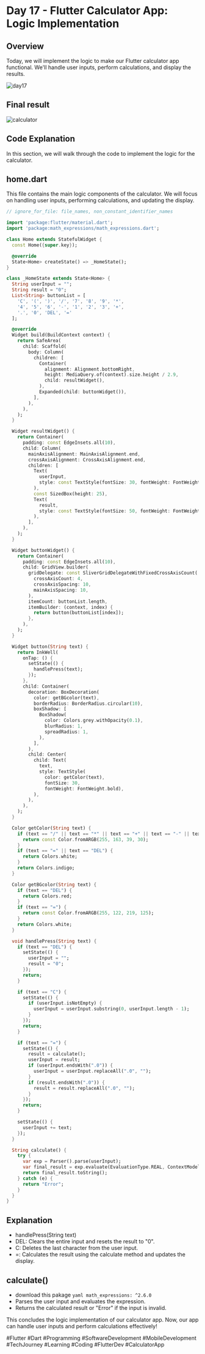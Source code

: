 # Day 17 - Flutter Calculator App: Logic Implementation

## Overview
Today, we will implement the logic to make our Flutter calculator app functional. We'll handle user inputs, perform calculations, and display the results.


![day17](https://github.com/user-attachments/assets/e9b1dcc7-4cc9-4b6d-ad47-8ab31b052362)


## Final result

![calculator](https://github.com/user-attachments/assets/ba64d7a2-da31-41fc-bf7c-616ae939685e)



## Code Explanation
In this section, we will walk through the code to implement the logic for the calculator.




## home.dart
This file contains the main logic components of the calculator. We will focus on handling user inputs, performing calculations, and updating the display.

```dart
// ignore_for_file: file_names, non_constant_identifier_names

import 'package:flutter/material.dart';
import 'package:math_expressions/math_expressions.dart';

class Home extends StatefulWidget {
  const Home({super.key});

  @override
  State<Home> createState() => _HomeState();
}

class _HomeState extends State<Home> {
  String userInput = "";
  String result = "0";
  List<String> buttonList = [
    'C', '(', ')', '/', '7', '8', '9', '*', 
    '4', '5', '6', '-', '1', '2', '3', '+', 
    '.', '0', 'DEL', '='
  ];

  @override
  Widget build(BuildContext context) {
    return SafeArea(
      child: Scaffold(
        body: Column(
          children: [
            Container(
              alignment: Alignment.bottomRight,
              height: MediaQuery.of(context).size.height / 2.9,
              child: resultWidget(),
            ),
            Expanded(child: buttonWidget()),
          ],
        ),
      ),
    );
  }

  Widget resultWidget() {
    return Container(
      padding: const EdgeInsets.all(10),
      child: Column(
        mainAxisAlignment: MainAxisAlignment.end,
        crossAxisAlignment: CrossAxisAlignment.end,
        children: [
          Text(
            userInput,
            style: const TextStyle(fontSize: 30, fontWeight: FontWeight.bold),
          ),
          const SizedBox(height: 25),
          Text(
            result,
            style: const TextStyle(fontSize: 50, fontWeight: FontWeight.bold),
          ),
        ],
      ),
    );
  }

  Widget buttonWidget() {
    return Container(
      padding: const EdgeInsets.all(10),
      child: GridView.builder(
        gridDelegate: const SliverGridDelegateWithFixedCrossAxisCount(
          crossAxisCount: 4,
          crossAxisSpacing: 10,
          mainAxisSpacing: 10,
        ),
        itemCount: buttonList.length,
        itemBuilder: (context, index) {
          return button(buttonList[index]);
        },
      ),
    );
  }

  Widget button(String text) {
    return InkWell(
      onTap: () {
        setState(() {
          handlePress(text);
        });
      },
      child: Container(
        decoration: BoxDecoration(
          color: getBGcolor(text),
          borderRadius: BorderRadius.circular(10),
          boxShadow: [
            BoxShadow(
              color: Colors.grey.withOpacity(0.1),
              blurRadius: 1,
              spreadRadius: 1,
            ),
          ],
        ),
        child: Center(
          child: Text(
            text,
            style: TextStyle(
              color: getColor(text),
              fontSize: 30,
              fontWeight: FontWeight.bold),
          ),
        ),
      ),
    );
  }

  Color getColor(String text) {
    if (text == "/" || text == "*" || text == "+" || text == "-" || text == "C" || text == "(" || text == ")") {
      return const Color.fromARGB(255, 163, 39, 30);
    }
    if (text == "=" || text == "DEL") {
      return Colors.white;
    }
    return Colors.indigo;
  }

  Color getBGcolor(String text) {
    if (text == "DEL") {
      return Colors.red;
    }
    if (text == "=") {
      return const Color.fromARGB(255, 122, 219, 125);
    }
    return Colors.white;
  }

  void handlePress(String text) {
    if (text == "DEL") {
      setState(() {
        userInput = "";
        result = "0";
      });
      return;
    }

    if (text == "C") {
      setState(() {
        if (userInput.isNotEmpty) {
          userInput = userInput.substring(0, userInput.length - 1);
        }
      });
      return;
    }

    if (text == "=") {
      setState(() {
        result = calculate();
        userInput = result;
        if (userInput.endsWith(".0")) {
          userInput = userInput.replaceAll(".0", "");
        }
        if (result.endsWith(".0")) {
          result = result.replaceAll(".0", "");
        }
      });
      return;
    }

    setState(() {
      userInput += text;
    });
  }

  String calculate() {
    try {
      var exp = Parser().parse(userInput);
      var final_result = exp.evaluate(EvaluationType.REAL, ContextModel());
      return final_result.toString();
    } catch (e) {
      return "Error";
    }
  }
}
```
## Explanation
- handlePress(String text)
- DEL: Clears the entire input and resets the result to "0".
- C: Deletes the last character from the user input.
- =: Calculates the result using the calculate method and updates the display.
## calculate()
- download this pakage ```yaml math_expressions: ^2.6.0```
- Parses the user input and evaluates the expression.
- Returns the calculated result or "Error" if the input is invalid.

This concludes the logic implementation of our calculator app. Now, our app can handle user inputs and perform calculations effectively!

#Flutter #Dart #Programming #SoftwareDevelopment #MobileDevelopment #TechJourney #Learning #Coding #FlutterDev #CalculatorApp



